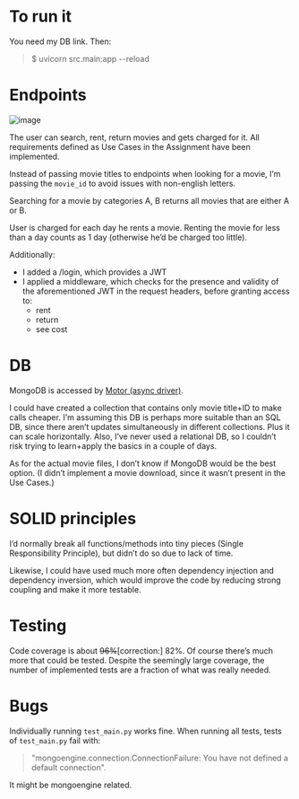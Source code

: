 # To run it
You need my DB link. Then:

> $ uvicorn src.main:app --reload

# Endpoints 

![image](https://user-images.githubusercontent.com/10809024/173878887-0264c668-729e-4c0e-a53b-f5499a89820d.png)


The user can search, rent, return movies and gets charged for it.
All requirements defined as Use Cases in the Assignment have been implemented. 

Instead of passing movie titles to endpoints when looking for a movie, I’m passing the `movie_id` to avoid issues with non-english letters. 

Searching for a movie by categories A, B returns all movies that are either A or B. 

User is charged for each day he rents a movie. Renting the movie for less than a day counts as 1 day (otherwise he’d be charged too little).

Additionally:   
- I added a /login, which provides a JWT 
- I applied a middleware, which checks for the presence and validity of the aforementioned JWT in the request headers, before granting access to: 
  - rent 
  - return 
  - see cost

# DB 

MongoDB is accessed by [Motor (async driver)](https://www.mongodb.com/docs/drivers/motor/). 

I could have created a collection that contains only movie title+ID to make calls cheaper. 
I'm assuming this DB is perhaps more suitable than an SQL DB, 
since there aren’t updates simultaneously in different collections. 
Plus it can scale horizontally.
Also, I’ve never used a relational DB, 
so I couldn’t risk trying to learn+apply the basics in a couple of days. 

As for the actual movie files, I don’t know if MongoDB would be the best option. 
(I didn’t implement a movie download, since it wasn’t present in the Use Cases.)

# SOLID principles 
I’d normally break all functions/methods into tiny pieces (Single Responsibility Principle), 
but didn’t do so due to lack of time. 

Likewise, I could have used much more often dependency injection and dependency inversion, 
which would improve the code by reducing strong coupling and make it more testable. 

# Testing
Code coverage is about <strike>96%</strike>[correction:] 82%. 
Of course there’s much more that could be tested. Despite the seemingly large coverage, 
the number of implemented tests are a fraction of what was really needed.

# Bugs
Individually running `test_main.py` works fine. 
When running all tests, tests of `test_main.py` fail with: 

> "mongoengine.connection.ConnectionFailure: You have not defined a default connection". 

It might be mongoengine related.
